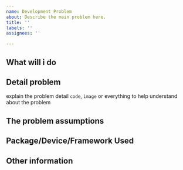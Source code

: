 ```yaml
---
name: Development Problem
about: Describe the main problem here.
title: ''
labels: ''
assignees: ''

---
```


## What will i do 

## Detail problem
explain the problem detail `code`, `image` or everything to help understand about the problem 

## The problem assumptions

## Package/Device/Framework Used

## Other information
